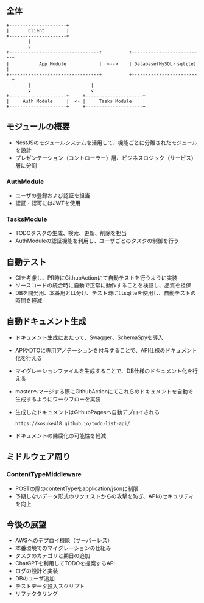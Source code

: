 ## 全体

```
+---------------------+
|       Client        |
+---------------------+
        |
        v
+---------------------------------+          +--------------------------+
|           App Module            |  <-->    | Database(MySQL・sqlite)  |
+---------------------------------+          +--------------------------+
        |                      |
        v                      v
+---------------------+     +---------------------+
|     Auth Module     |  <- |     Tasks Module    |
+---------------------+     +---------------------+

```

## モジュールの概要

- NestJSのモジュールシステムを活用して、機能ごとに分離されたモジュールを設計
- プレゼンテーション（コントローラー）層、ビジネスロジック（サービス）層に分割

### AuthModule

- ユーザの登録および認証を担当
- 認証・認可にはJWTを使用

### TasksModule

- TODOタスクの生成、検索、更新、削除を担当
- AuthModuleの認証機能を利用し、ユーザごとのタスクの制御を行う

## 自動テスト

- CIを考慮し、PR時にGithubActionにて自動テストを行うように実装
- ソースコードの統合時に自動で正常に動作することを検証し、品質を担保
- DBを開発用、本番用とは分け、テスト時にはsqliteを使用し、自動テストの時間を軽減

## 自動ドキュメント生成

- ドキュメント生成にあたって、Swagger、SchemaSpyを導入
- APIやDTOに専用アノテーションを付与することで、API仕様のドキュメント化を行える
- マイグレーションファイルを生成することで、DB仕様のドキュメント化を行える
- masterへマージする際にGithubActionにてこれらのドキュメントを自動で生成するようにワークフローを実装
- 生成したドキュメントはGithubPagesへ自動デプロイされる

  ```
  https://kosuke418.github.io/todo-list-api/
  ```

- ドキュメントの陳腐化の可能性を軽減

## ミドルウェア周り

### ContentTypeMiddleware

- POSTの際のcontentTypeをapplication/jsonに制限
- 予期しないデータ形式のリクエストからの攻撃を防ぎ、APIのセキュリティを向上

## 今後の展望

- AWSへのデプロイ機能（サーバーレス）
- 本番環境でのマイグレーションの仕組み
- タスクのカテゴリと期日の追加
- ChatGPTを利用してTODOを提案するAPI
- ログの設計と実装
- DBのユーザ追加
- テストデータ投入スクリプト
- リファクタリング
